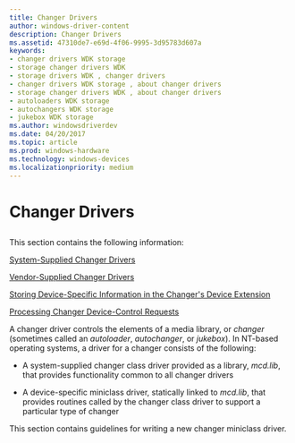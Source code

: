 ```yaml
---
title: Changer Drivers
author: windows-driver-content
description: Changer Drivers
ms.assetid: 47310de7-e69d-4f06-9995-3d95783d607a
keywords:
- changer drivers WDK storage
- storage changer drivers WDK
- storage drivers WDK , changer drivers
- changer drivers WDK storage , about changer drivers
- storage changer drivers WDK , about changer drivers
- autoloaders WDK storage
- autochangers WDK storage
- jukebox WDK storage
ms.author: windowsdriverdev
ms.date: 04/20/2017
ms.topic: article
ms.prod: windows-hardware
ms.technology: windows-devices
ms.localizationpriority: medium
---
```


# Changer Drivers


## <span id="ddk_changer_drivers_kg"></span><span id="DDK_CHANGER_DRIVERS_KG"></span>


This section contains the following information:

[System-Supplied Changer Drivers](system-supplied-changer-drivers.md)

[Vendor-Supplied Changer Drivers](vendor-supplied-changer-drivers.md)

[Storing Device-Specific Information in the Changer's Device Extension](storing-device-specific-information-in-the-changer-s-device-extension.md)

[Processing Changer Device-Control Requests](processing-changer-device-control-requests.md)

A changer driver controls the elements of a media library, or *changer* (sometimes called an *autoloader*, *autochanger*, or *jukebox*). In NT-based operating systems, a driver for a changer consists of the following:

-   A system-supplied changer class driver provided as a library, *mcd.lib*, that provides functionality common to all changer drivers

-   A device-specific miniclass driver, statically linked to *mcd.lib*, that provides routines called by the changer class driver to support a particular type of changer

This section contains guidelines for writing a new changer miniclass driver.

 

 




